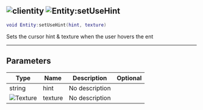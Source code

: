 ## ![clientity](../../.gitbook/assets/clientity.png) ![Entity](./readme/entity "mention"):setUseHint

```lua
void Entity:setUseHint(hint, texture)
```

Sets the cursor hint & texture when the user hovers the ent

------
## Parameters

| Type   | Name | Description | Optional |
| ------ | ---- | ----------- | -------: |
| string | hint | No description |  |
| ![Texture](./readme/texture "mention") | texture | No description |  |

